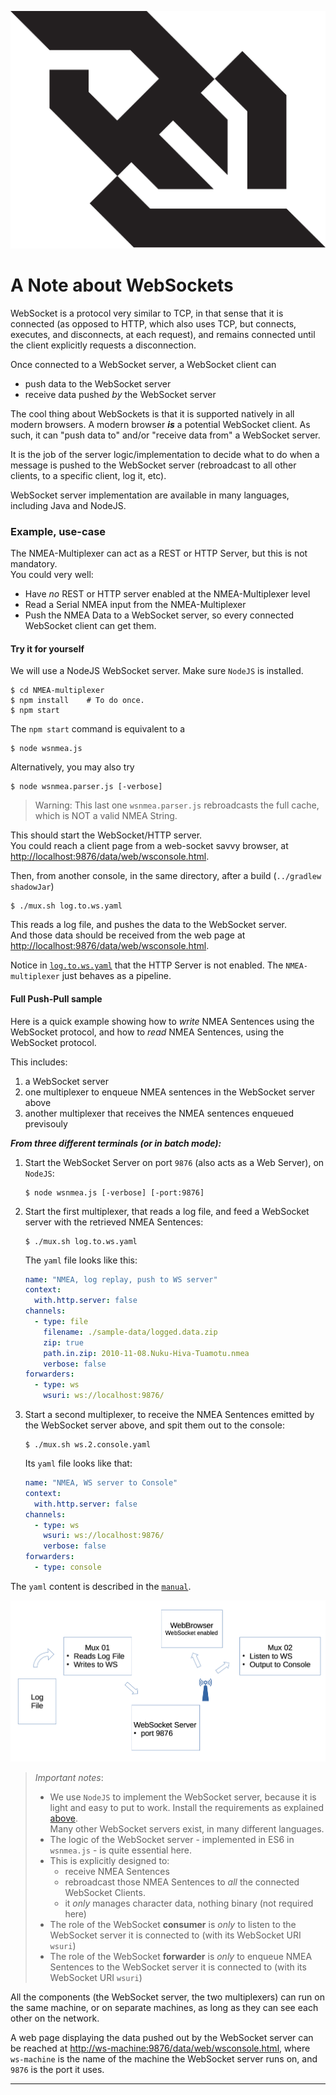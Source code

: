 ![WSLogo](./docimages/websocket-seeklogo.com.svg)

# A Note about WebSockets 

WebSocket is a protocol very similar to TCP, in that sense that it is connected (as opposed to HTTP,
which also uses TCP, but connects, executes, and disconnects, at each request), and remains connected
until the client explicitly requests a disconnection.

Once connected to a WebSocket server, a WebSocket client can
- push data to the WebSocket server
- receive data pushed _by_ the WebSocket server

The cool thing about WebSockets is that it is supported natively in all modern browsers.
A modern browser _**is**_ a potential WebSocket client.
As such, it can "push data to" and/or "receive data from" a WebSocket server.

It is the job of the server logic/implementation to decide what to do when a message is pushed to the
WebSocket server (rebroadcast to all other clients, to a specific client, log it, etc).

WebSocket server implementation are available in many languages, including Java and NodeJS.

### Example, use-case
The NMEA-Multiplexer can act as a REST or HTTP Server, but this is not mandatory.  
You could very well:
- Have _no_ REST or HTTP server enabled at the NMEA-Multiplexer level
- Read a Serial NMEA input from the NMEA-Multiplexer
- Push the NMEA Data to a WebSocket server, so every connected WebSocket client can get them.

#### Try it for yourself
We will use a NodeJS WebSocket server. Make sure `NodeJS` is installed.
```
$ cd NMEA-multiplexer
$ npm install    # To do once.
$ npm start
```
The `npm start` command is equivalent to a
```
$ node wsnmea.js
```
Alternatively, you may also try
```
$ node wsnmea.parser.js [-verbose]
```
> Warning: This last one `wsnmea.parser.js` rebroadcasts the full cache, which is NOT a valid
> NMEA String.

This should start the WebSocket/HTTP server.  
You could reach a client page from a web-socket savvy browser, at <http://localhost:9876/data/web/wsconsole.html>.

Then, from another console, in the same directory, after a build (`../gradlew shadowJar`)
```
$ ./mux.sh log.to.ws.yaml 
```
This reads a log file, and pushes the data to the WebSocket server.    
And those data should be received from the web page at <http://localhost:9876/data/web/wsconsole.html>.

Notice in [`log.to.ws.yaml`](./log.to.ws.yaml) that the HTTP Server is not enabled.
The `NMEA-multiplexer` just behaves as a pipeline.

#### Full Push-Pull sample
Here is a quick example showing how to _write_ NMEA Sentences using the WebSocket protocol, and
how to _read_ NMEA Sentences, using the WebSocket protocol.

This includes:
1. a WebSocket server
2. one multiplexer to enqueue NMEA sentences in the WebSocket server above
3. another multiplexer that receives the NMEA sentences enqueued previsouly

_**From three different terminals (or in batch mode):**_

1. Start the WebSocket Server on port `9876` (also acts as a Web Server), on `NodeJS`:
   ```
   $ node wsnmea.js [-verbose] [-port:9876]
   ```
2. Start the first multiplexer, that reads a log file, and feed a WebSocket server with the retrieved NMEA Sentences:
   ```
   $ ./mux.sh log.to.ws.yaml
   ```
   The `yaml` file looks like this:
   ```yaml
   name: "NMEA, log replay, push to WS server"
   context:
     with.http.server: false
   channels:
     - type: file
       filename: ./sample-data/logged.data.zip
       zip: true
       path.in.zip: 2010-11-08.Nuku-Hiva-Tuamotu.nmea
       verbose: false
   forwarders:
     - type: ws
       wsuri: ws://localhost:9876/
   ``` 
3. Start a second multiplexer, to receive the NMEA Sentences emitted by the WebSocket server above, and spit them out to the console:
   ```
   $ ./mux.sh ws.2.console.yaml 
   ```
   Its `yaml` file looks like that:
   ```yaml
   name: "NMEA, WS server to Console"
   context:
     with.http.server: false
   channels:
     - type: ws
       wsuri: ws://localhost:9876/
       verbose: false
   forwarders:
     - type: console
   ```

The `yaml` content is described in the [`manual`](./manual.md).

![Push Pull](./docimages/push.pull.png)

> _Important notes_:  
> - We use `NodeJS` to implement the WebSocket server, because it is light and easy to put to work. Install the requirements as explained [above](#try-it-for-yourself).  
>   Many other WebSocket servers exist, in many different languages.
> - The logic of the WebSocket server - implemented in ES6 in `wsnmea.js` - is quite essential here.
> - This is explicitly designed to:
>   - receive NMEA Sentences
>   - rebroadcast those NMEA Sentences to _all_ the connected WebSocket Clients.
>   - it _only_ manages character data, nothing binary (not required here)
> - The role of the WebSocket **consumer** is _only_ to listen to the WebSocket server it is connected to (with its WebSocket URI `wsuri`)
> - The role of the WebSocket **forwarder** is _only_ to enqueue NMEA Sentences to the WebSocket server it is connected to (with its WebSocket URI `wsuri`)
> 
All the components (the WebSocket server, the two multiplexers) can run on the same machine, 
or on separate machines, as long as they can see each other on the network. 

A web page displaying the data pushed out by the WebSocket server can be reached at <http://ws-machine:9876/data/web/wsconsole.html>, where
`ws-machine` is the name of the machine the WebSocket server runs on, and `9876` is the port it uses.

---
